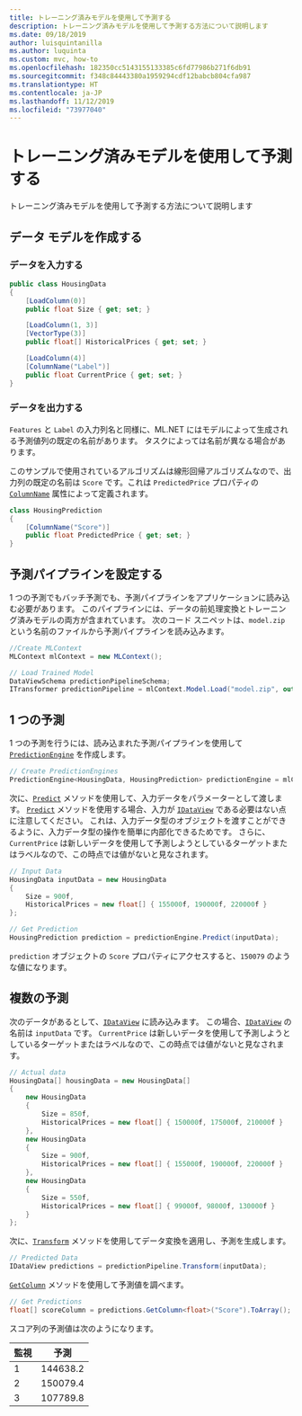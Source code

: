 ```yaml
---
title: トレーニング済みモデルを使用して予測する
description: トレーニング済みモデルを使用して予測する方法について説明します
ms.date: 09/18/2019
author: luisquintanilla
ms.author: luquinta
ms.custom: mvc, how-to
ms.openlocfilehash: 182350cc5143155133385c6fd77986b271f6db91
ms.sourcegitcommit: f348c84443380a1959294cdf12babcb804cfa987
ms.translationtype: HT
ms.contentlocale: ja-JP
ms.lasthandoff: 11/12/2019
ms.locfileid: "73977040"
---
```

# <a name="make-predictions-with-a-trained-model"></a>トレーニング済みモデルを使用して予測する

トレーニング済みモデルを使用して予測する方法について説明します

## <a name="create-data-models"></a>データ モデルを作成する

### <a name="input-data"></a>データを入力する

```csharp
public class HousingData
{
    [LoadColumn(0)]
    public float Size { get; set; }

    [LoadColumn(1, 3)]
    [VectorType(3)]
    public float[] HistoricalPrices { get; set; }

    [LoadColumn(4)]
    [ColumnName("Label")]
    public float CurrentPrice { get; set; }
}
```

### <a name="output-data"></a>データを出力する

`Features` と `Label` の入力列名と同様に、ML.NET にはモデルによって生成される予測値列の既定の名前があります。 タスクによっては名前が異なる場合があります。

このサンプルで使用されているアルゴリズムは線形回帰アルゴリズムなので、出力列の既定の名前は `Score` です。これは `PredictedPrice` プロパティの [`ColumnName`](xref:Microsoft.ML.Data.ColumnNameAttribute) 属性によって定義されます。

```csharp
class HousingPrediction
{
    [ColumnName("Score")]
    public float PredictedPrice { get; set; }
}
```

## <a name="set-up-a-prediction-pipeline"></a>予測パイプラインを設定する

1 つの予測でもバッチ予測でも、予測パイプラインをアプリケーションに読み込む必要があります。 このパイプラインには、データの前処理変換とトレーニング済みモデルの両方が含まれています。 次のコード スニペットは、`model.zip` という名前のファイルから予測パイプラインを読み込みます。

```csharp
//Create MLContext
MLContext mlContext = new MLContext();

// Load Trained Model
DataViewSchema predictionPipelineSchema;
ITransformer predictionPipeline = mlContext.Model.Load("model.zip", out predictionPipelineSchema);
```

## <a name="single-prediction"></a>1 つの予測

1 つの予測を行うには、読み込まれた予測パイプラインを使用して [`PredictionEngine`](xref:Microsoft.ML.PredictionEngine%602) を作成します。

```csharp
// Create PredictionEngines
PredictionEngine<HousingData, HousingPrediction> predictionEngine = mlContext.Model.CreatePredictionEngine<HousingData, HousingPrediction>(predictionPipeline);
```

次に、[`Predict`](xref:Microsoft.ML.PredictionEngineBase%602.Predict*) メソッドを使用して、入力データをパラメーターとして渡します。 [`Predict`](xref:Microsoft.ML.PredictionEngineBase%602.Predict*) メソッドを使用する場合、入力が [`IDataView`](xref:Microsoft.ML.IDataView) である必要はない点に注意してください。 これは、入力データ型のオブジェクトを渡すことができるように、入力データ型の操作を簡単に内部化できるためです。 さらに、`CurrentPrice` は新しいデータを使用して予測しようとしているターゲットまたはラベルなので、この時点では値がないと見なされます。

```csharp
// Input Data
HousingData inputData = new HousingData
{
    Size = 900f,
    HistoricalPrices = new float[] { 155000f, 190000f, 220000f }
};

// Get Prediction
HousingPrediction prediction = predictionEngine.Predict(inputData);
```

`prediction` オブジェクトの `Score` プロパティにアクセスすると、`150079` のような値になります。

## <a name="multiple-predictions"></a>複数の予測

次のデータがあるとして、[`IDataView`](xref:Microsoft.ML.IDataView) に読み込みます。 この場合、[`IDataView`](xref:Microsoft.ML.IDataView) の名前は `inputData` です。 `CurrentPrice` は新しいデータを使用して予測しようとしているターゲットまたはラベルなので、この時点では値がないと見なされます。

```csharp
// Actual data
HousingData[] housingData = new HousingData[]
{
    new HousingData
    {
        Size = 850f,
        HistoricalPrices = new float[] { 150000f, 175000f, 210000f }
    },
    new HousingData
    {
        Size = 900f,
        HistoricalPrices = new float[] { 155000f, 190000f, 220000f }
    },
    new HousingData
    {
        Size = 550f,
        HistoricalPrices = new float[] { 99000f, 98000f, 130000f }
    }
};
```

次に、[`Transform`](xref:Microsoft.ML.ITransformer.Transform*) メソッドを使用してデータ変換を適用し、予測を生成します。

```csharp
// Predicted Data
IDataView predictions = predictionPipeline.Transform(inputData);
```

[`GetColumn`](xref:Microsoft.ML.Data.ColumnCursorExtensions.GetColumn*) メソッドを使用して予測値を調べます。

```csharp
// Get Predictions
float[] scoreColumn = predictions.GetColumn<float>("Score").ToArray();
```

スコア列の予測値は次のようになります。

| 監視 | 予測 |
|---|---|
| 1 | 144638.2 |
| 2 | 150079.4 |
| 3 | 107789.8 |

